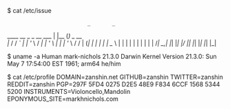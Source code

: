 $ cat /etc/issue

                              _       _         
  ____   __ _   _ __    ___  | |__   (_)  _ __  
 |_  /  / _` | | '_ \  / __| | '_ \  | | | '_ \ 
  / /  | (_| | | | | | \__ \ | | | | | | | | | |
 /___|  \__,_| |_| |_| |___/ |_| |_| |_| |_| |_|
                                                

$ uname -a
Human mark-nichols 21.3.0 Darwin Kernel Version 21.3.0: Sun May 7 17:54:00 EST 1961; arm64 he/him

$ cat /etc/profile
DOMAIN=zanshin.net
GITHUB=zanshin
TWITTER=zanshin
REDDIT=zanshin
PGP=297F 5FD4 0275 D2E5 48E9  F834 6CCF 1568 5344 5200
INSTRUMENTS=Violoncello,Mandolin
EPONYMOUS_SITE=markhnichols.com
